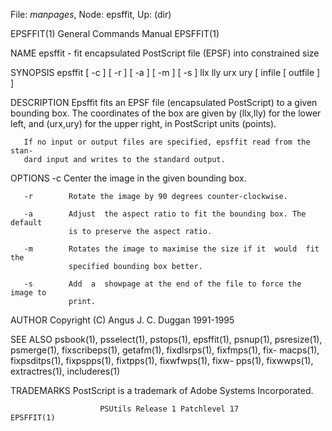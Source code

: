 File: *manpages*,  Node: epsffit,  Up: (dir)

EPSFFIT(1)                  General Commands Manual                 EPSFFIT(1)



NAME
       epsffit - fit encapsulated PostScript file (EPSF) into constrained size

SYNOPSIS
       epsffit  [  -c ] [ -r ] [ -a ] [ -m ] [ -s ] llx lly urx ury [ infile [
       outfile ] ]

DESCRIPTION
       Epsffit fits an EPSF file (encapsulated PostScript) to a given bounding
       box.   The  coordinates of the box are given by (llx,lly) for the lower
       left, and (urx,ury) for the upper right, in PostScript units (points).

       If no input or output files are specified, epsffit read from the  stan-
       dard input and writes to the standard output.

OPTIONS
       -c        Center the image in the given bounding box.

       -r        Rotate the image by 90 degrees counter-clockwise.

       -a        Adjust  the aspect ratio to fit the bounding box. The default
                 is to preserve the aspect ratio.

       -m        Rotates the image to maximise the size if it  would  fit  the
                 specified bounding box better.

       -s        Add  a  showpage at the end of the file to force the image to
                 print.

AUTHOR
       Copyright (C) Angus J. C. Duggan 1991-1995

SEE ALSO
       psbook(1), psselect(1), pstops(1), epsffit(1),  psnup(1),  psresize(1),
       psmerge(1),  fixscribeps(1),  getafm(1), fixdlsrps(1), fixfmps(1), fix-
       macps(1), fixpsditps(1), fixpspps(1),  fixtpps(1),  fixwfwps(1),  fixw-
       pps(1), fixwwps(1), extractres(1), includeres(1)

TRADEMARKS
       PostScript is a trademark of Adobe Systems Incorporated.



                        PSUtils Release 1 Patchlevel 17             EPSFFIT(1)
